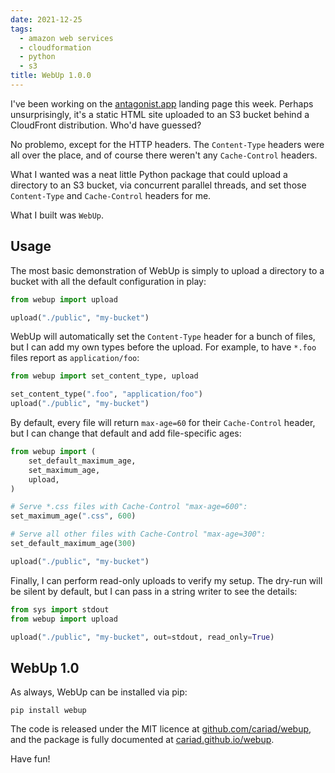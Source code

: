 ```yaml
---
date: 2021-12-25
tags:
  - amazon web services
  - cloudformation
  - python
  - s3
title: WebUp 1.0.0
---
```


I've been working on the [antagonist.app](https://antagonist.app/) landing page this week. Perhaps unsurprisingly, it's a static HTML site uploaded to an S3 bucket behind a CloudFront distribution. Who'd have guessed?

No problemo, except for the HTTP headers. The `Content-Type` headers were all over the place, and of course there weren't any `Cache-Control` headers.

What I wanted was a neat little Python package that could upload a directory to an S3 bucket, via concurrent parallel threads, and set those `Content-Type` and `Cache-Control` headers for me.

What I built was `WebUp`.

<!--more-->

## Usage

The most basic demonstration of WebUp is simply to upload a directory to a bucket with all the default configuration in play:

```python
from webup import upload

upload("./public", "my-bucket")
```

WebUp will automatically set the `Content-Type` header for a bunch of files, but I can add my own types before the upload. For example, to have `*.foo` files report as `application/foo`:

```python
from webup import set_content_type, upload

set_content_type(".foo", "application/foo")
upload("./public", "my-bucket")
```

By default, every file will return `max-age=60` for their `Cache-Control` header, but I can change that default and add file-specific ages:

```python
from webup import (
    set_default_maximum_age,
    set_maximum_age,
    upload,
)

# Serve *.css files with Cache-Control "max-age=600":
set_maximum_age(".css", 600)

# Serve all other files with Cache-Control "max-age=300":
set_default_maximum_age(300)

upload("./public", "my-bucket")
```

Finally, I can perform read-only uploads to verify my setup. The dry-run will be silent by default, but I can pass in a string writer to see the details:

```python
from sys import stdout
from webup import upload

upload("./public", "my-bucket", out=stdout, read_only=True)
```

## WebUp 1.0

As always, WebUp can be installed via pip:

```shell
pip install webup
```

The code is released under the MIT licence at [github.com/cariad/webup](https://github.com/cariad/webup), and the package is fully documented at [cariad.github.io/webup](https://cariad.github.io/webup/webup.html).

Have fun!

